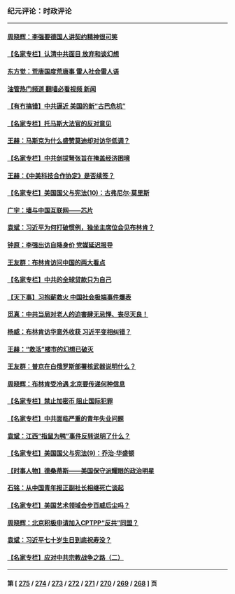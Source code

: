 ### 纪元评论：时政评论
---
#### [周晓辉：李强要德国人讲契约精神很可笑](../../pages/nsc1025/n14021099.md?06230330) 
#### [【名家专栏】认清中共面目 放弃和谈幻想](../../pages/nsc1025/n14020953.md?06230330) 
#### [东方觉：荒唐国度荒唐事 雷人社会雷人语](../../pages/nsc1025/n14020970.md?06230330) 
#### [油管热门频道 翻墙必看视频 新闻](ok?06230330)
#### [【有冇搞错】中共逼近 美国的新“古巴危机”](../../pages/nsc1025/n14020883.md?06230330) 
#### [【名家专栏】托马斯大法官的反对意见](../../pages/nsc1025/n14020392.md?06230330) 
#### [王赫：马斯克为什么盛赞莫迪却对访华低调？](../../pages/nsc1025/n14020655.md?06230330) 
#### [【名家专栏】中共剑拔弩张旨在掩盖经济困境](../../pages/nsc1025/n14019668.md?06230330) 
#### [王赫：《中美科技合作协定》是否续签？](../../pages/nsc1025/n14020177.md?06230330) 
#### [【名家专栏】美国国父与宪法(10)：古弗尼尔‧莫里斯](../../pages/nsc1025/n14016751.md?06230330) 
#### [广宇：墙与中国互联网——芯片](../../pages/nsc1025/n14020146.md?06230330) 
#### [袁斌：习近平为何打破惯例，独坐主席位会见布林肯？](../../pages/nsc1025/n14020139.md?06230330) 
#### [钟原：李强出访自降身价 党媒延迟报导](../../pages/nsc1025/n14019881.md?06230330) 
#### [王友群：布林肯访问中国的两大看点](../../pages/nsc1025/n14019817.md?06230330) 
#### [【名家专栏】中共的全球贷款只为自己](../../pages/nsc1025/n14019658.md?06230330) 
#### [【天下事】习抱薪救火 中国社会极端事件爆表](../../pages/nsc1025/n14019743.md?06230330) 
#### [觅真：中共当局对老人的迫害肆无忌惮、丧尽天良！](../../pages/nsc1025/n14019533.md?06230330) 
#### [杨威：布林肯访华意外收获 习近平变相纠错？](../../pages/nsc1025/n14019311.md?06230330) 
#### [王赫：“救活”楼市的幻想已破灭](../../pages/nsc1025/n14019226.md?06230330) 
#### [王友群：普京在白俄罗斯部署核武器说明什么？](../../pages/nsc1025/n14019150.md?06230330) 
#### [周晓辉：布林肯受冷遇 北京要传递何种信息](../../pages/nsc1025/n14019137.md?06230330) 
#### [【名家专栏】禁止加密币 阻止国际犯罪](../../pages/nsc1025/n14018252.md?06230330) 
#### [【名家专栏】中共面临严重的青年失业问题](../../pages/nsc1025/n14018997.md?06230330) 
#### [袁斌：江西“指鼠为鸭”事件反转说明了什么？](../../pages/nsc1025/n14018752.md?06230330) 
#### [【名家专栏】美国国父与宪法(9)：乔治‧华盛顿](../../pages/nsc1025/n14016040.md?06230330) 
#### [【时事人物】德桑蒂斯——美国保守派耀眼的政治明星](../../pages/nsc1025/n14018572.md?06230330) 
#### [石铭：从中国青年报正副社长相继死亡谈起](../../pages/nsc1025/n14018592.md?06230330) 
#### [【名家专栏】美国艺术领域会步百威后尘吗？](../../pages/nsc1025/n14018272.md?06230330) 
#### [周晓辉：北京积极申请加入CPTPP“反共”同盟？](../../pages/nsc1025/n14018312.md?06230330) 
#### [袁斌：习近平七十岁生日到底祝寿没？](../../pages/nsc1025/n14018186.md?06230330) 
#### [【名家专栏】应对中共宗教战争之路（二）](../../pages/nsc1025/n14010376.md?06230330) 

---
#### 第 [ [275](./275.md?06230330) / [274](./274.md?06230330) / [273](./273.md?06230330) / [272](./272.md?06230330) / [271](./271.md?06230330) / [270](./270.md?06230330) / [269](./269.md?06230330) / [268](./268.md?06230330) ] 页
